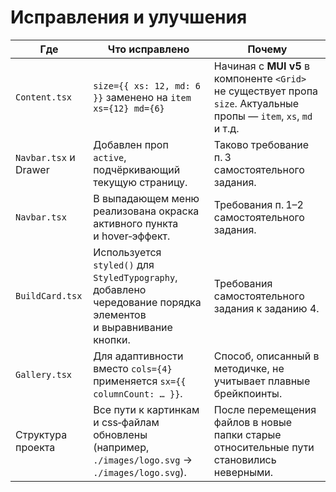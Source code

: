 # Исправления и улучшения

| Где | Что исправлено | Почему |
|-----|----------------|--------|
| `Content.tsx` | `size={{ xs: 12, md: 6 }}` заменено на `item xs={12} md={6}` | Начиная с **MUI v5** в компоненте `<Grid>` не существует пропа `size`. Актуальные пропы — `item`, `xs`, `md` и т.д. |
| `Navbar.tsx` и Drawer | Добавлен проп `active`, подчёркивающий текущую страницу. | Таково требование п. 3 самостоятельного задания. |
| `Navbar.tsx` | В выпадающем меню реализована окраска активного пункта и hover‑эффект. | Требования п. 1–2 самостоятельного задания. |
| `BuildCard.tsx` | Используется `styled()` для `StyledTypography`, добавлено чередование порядка элементов и выравнивание кнопки. | Требования самостоятельного задания к заданию 4. |
| `Gallery.tsx` | Для адаптивности вместо `cols={4}` применяется `sx={{ columnCount: … }}`. | Способ, описанный в методичке, не учитывает плавные брейкпоинты. |
| Структура проекта | Все пути к картинкам и css‑файлам обновлены (например, `./images/logo.svg` → `./images/logo.svg`). | После перемещения файлов в новые папки старые относительные пути становились неверными. |

